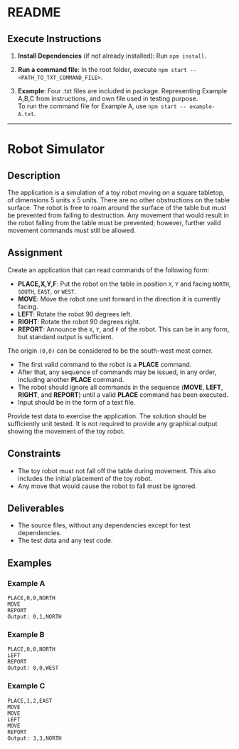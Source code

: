 # README
## Execute Instructions

1. **Install Dependencies** (if not already installed):
   Run `npm install`.

2. **Run a command file**:
   In the root folder, execute `npm start -- <PATH_TO_TXT_COMMAND_FILE>`.

3. **Example**:
Four .txt files are included in package. Representing Example A,B,C from instructions, and own file used in testing purpose. <br />
To run the command file for Example A, use `npm start -- example-A.txt`.


---

# Robot Simulator

## Description
The application is a simulation of a toy robot moving on a square tabletop, of dimensions 5 units x 5 units. There are no other obstructions on the table surface. The robot is free to roam around the surface of the table but must be prevented from falling to destruction. Any movement that would result in the robot falling from the table must be prevented; however, further valid movement commands must still be allowed.

## Assignment
Create an application that can read commands of the following form:
- **PLACE,X,Y,F**: Put the robot on the table in position `X`, `Y` and facing `NORTH`, `SOUTH`, `EAST`, or `WEST`.
- **MOVE**: Move the robot one unit forward in the direction it is currently facing.
- **LEFT**: Rotate the robot 90 degrees left.
- **RIGHT**: Rotate the robot 90 degrees right.
- **REPORT**: Announce the `X`, `Y`, and `F` of the robot. This can be in any form, but standard output is sufficient.

The origin `(0,0)` can be considered to be the south-west most corner.

- The first valid command to the robot is a **PLACE** command.
- After that, any sequence of commands may be issued, in any order, including another **PLACE** command.
- The robot should ignore all commands in the sequence (**MOVE**, **LEFT**, **RIGHT**, and **REPORT**) until a valid **PLACE** command has been executed.
- Input should be in the form of a text file.

Provide test data to exercise the application. The solution should be sufficiently unit tested. It is not required to provide any graphical output showing the movement of the toy robot.

## Constraints
- The toy robot must not fall off the table during movement. This also includes the initial placement of the toy robot.
- Any move that would cause the robot to fall must be ignored.

## Deliverables
- The source files, without any dependencies except for test dependencies.
- The test data and any test code.

## Examples
### Example A
    PLACE,0,0,NORTH
    MOVE 
    REPORT
    Output: 0,1,NORTH
### Example B
    PLACE,0,0,NORTH
    LEFT
    REPORT
    Output: 0,0,WEST
### Example C
    PLACE,1,2,EAST
    MOVE
    MOVE
    LEFT
    MOVE
    REPORT
    Output: 3,3,NORTH
